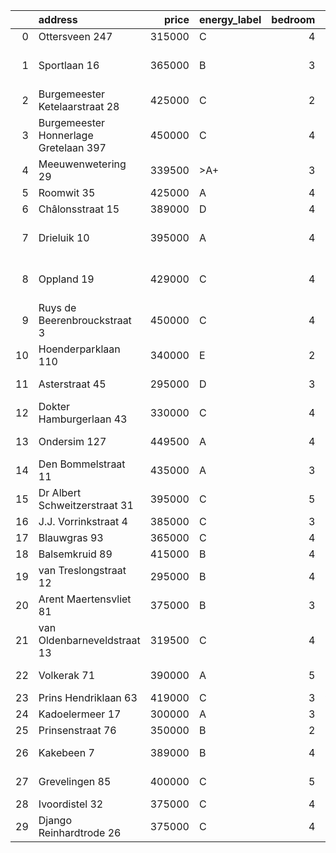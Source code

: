 |    | address                               |   price | energy_label   |   bedroom | city                     |   house_age |
|---:|:--------------------------------------|--------:|:---------------|----------:|:-------------------------|------------:|
|  0 | Ottersveen 247                        |  315000 | C              |         4 | spijkenisse              |          51 |
|  1 | Sportlaan 16                          |  365000 | B              |         3 | ouderkerk-aan-den-ijssel |          36 |
|  2 | Burgemeester Ketelaarstraat 28        |  425000 | C              |         2 | warmond                  |          89 |
|  3 | Burgemeester Honnerlage Gretelaan 397 |  450000 | C              |         4 | schiedam                 |          35 |
|  4 | Meeuwenwetering 29                    |  339500 | >A+            |         3 | hoogvliet-rotterdam      |          70 |
|  5 | Roomwit 35                            |  425000 | A              |         4 | zoetermeer               |          35 |
|  6 | Châlonsstraat 15                      |  389000 | D              |         4 | rotterdam                |          95 |
|  7 | Drieluik 10                           |  395000 | A              |         4 | capelle-aan-den-ijssel   |          41 |
|  8 | Oppland 19                            |  429000 | C              |         4 | capelle-aan-den-ijssel   |          51 |
|  9 | Ruys de Beerenbrouckstraat 3          |  450000 | C              |         4 | naaldwijk                |          38 |
| 10 | Hoenderparklaan 110                   |  340000 | E              |         2 | kwintsheul               |          99 |
| 11 | Asterstraat 45                        |  295000 | D              |         3 | oud-beijerland           |          61 |
| 12 | Dokter Hamburgerlaan 43               |  330000 | C              |         4 | boskoop                  |          57 |
| 13 | Ondersim 127                          |  449500 | A              |         4 | hoogvliet-rotterdam      |          19 |
| 14 | Den Bommelstraat 11                   |  435000 | A              |         3 | zoetermeer               |          22 |
| 15 | Dr Albert Schweitzerstraat 31         |  395000 | C              |         5 | bergambacht              |          52 |
| 16 | J.J. Vorrinkstraat 4                  |  385000 | C              |         3 | papendrecht              |          53 |
| 17 | Blauwgras 93                          |  365000 | C              |         4 | rotterdam                |          55 |
| 18 | Balsemkruid 89                        |  415000 | B              |         4 | rotterdam                |          59 |
| 19 | van Treslongstraat 12                 |  295000 | B              |         4 | nieuw-beijerland         |          53 |
| 20 | Arent Maertensvliet 81                |  375000 | B              |         3 | barendrecht              |          37 |
| 21 | van Oldenbarneveldstraat 13           |  319500 | C              |         4 | nieuw-beijerland         |          56 |
| 22 | Volkerak 71                           |  390000 | A              |         5 | alphen-aan-den-rijn      |          53 |
| 23 | Prins Hendriklaan 63                  |  419000 | C              |         3 | vlaardingen              |          86 |
| 24 | Kadoelermeer 17                       |  300000 | A              |         3 | rotterdam                |          38 |
| 25 | Prinsenstraat 76                      |  350000 | B              |         2 | bodegraven               |          98 |
| 26 | Kakebeen 7                            |  389000 | B              |         4 | krimpen-aan-de-lek       |          41 |
| 27 | Grevelingen 85                        |  400000 | C              |         5 | alphen-aan-den-rijn      |          53 |
| 28 | Ivoordistel 32                        |  375000 | C              |         4 | rotterdam                |          51 |
| 29 | Django Reinhardtrode 26               |  375000 | C              |         4 | zoetermeer               |          45 |